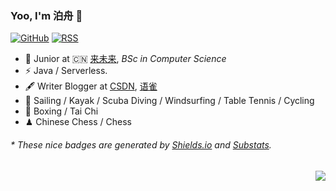 ### Yoo, I'm 泊舟 👋

[![GitHub](https://img.shields.io/badge/dynamic/json?logo=github&label=GitHub&labelColor=495867&color=495867&query=%24.data.totalSubs&url=https%3A%2F%2Fapi.spencerwoo.com%2Fsubstats%2F%3Fsource%3Dgithub%26queryKey%3Dhayschan&style=flat-square)](https://github.com/hayschan)
[![RSS](https://img.shields.io/badge/dynamic/json?logo=rss&logoColor=white&label=RSS&labelColor=95B8D1&color=95B8D1&query=%24.data.totalSubs&url=https%3A%2F%2Fapi.spencerwoo.com%2Fsubstats%2F%3Fsource%3Dfeedly%257Cinoreader%257CfeedsPub%26queryKey%3Dhttps://haysc.tech/feed.xml&style=flat-square)](https://haysc.tech/)

- 🍻 Junior at 🇨🇳 [来未来](https://www.come-future.com/), _BSc in Computer Science_
- ⚡ Java / Serverless.
- 🖋 Writer Blogger at [CSDN](https://blog.csdn.net/weixin_38964895), [语雀](https://www.yuque.com/xiankanpengyouquandisitiaodongtai)
- 🏃 Sailing / Kayak / Scuba Diving / Windsurfing / Table Tennis / Cycling
- 🥋 Boxing / Tai Chi
- ♟ Chinese Chess / Chess 

<h6>* These nice badges are generated by <a href="https://shields.io/">Shields.io</a> and <a href="https://github.com/spencerwooo/Substats">Substats</a>.</h6>

<img align="right" src="https://github-readme-stats.vercel.app/api?username=Herbbbb&show_icons=true&icon_color=CE1D2D&text_color=718096&bg_color=ffffff&hide_title=true" /> 
